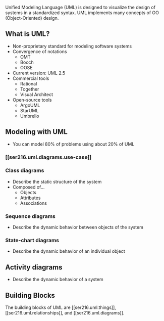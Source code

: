 
Unified Modeling Language (UML) is designed to visualize the design of systems in a standardized syntax. UML implements many concepts of OO (Object-Oriented) design.

## What is UML?
- Non-proprietary standard for modeling software systems
- Convergence of notations
    - OMT
    - Booch
    - OOSE
- Current version: UML 2.5
- Commercial tools
    - Rational
    - Together
    - Visual Architect
- Open-source tools
    - ArgoUML
    - StarUML
    - Umbrello

## Modeling with UML
- You can model 80% of problems using about 20% of UML
### [[ser216.uml.diagrams.use-case]]
### Class diagrams
- Describe the static structure of the system
- Composed of...
    - Objects
    - Attributes
    - Associations
### Sequence diagrams
- Describe the dynamic behavior between objects of the system
### State-chart diagrams
- Describe the dynamic behavior of an individual object
## Activity diagrams
- Describe the dynamic behavior of a system

## Building Blocks
The building blocks of UML are [[ser216.uml.things]], [[ser216.uml.relationships]], and [[ser216.uml.diagrams]].
